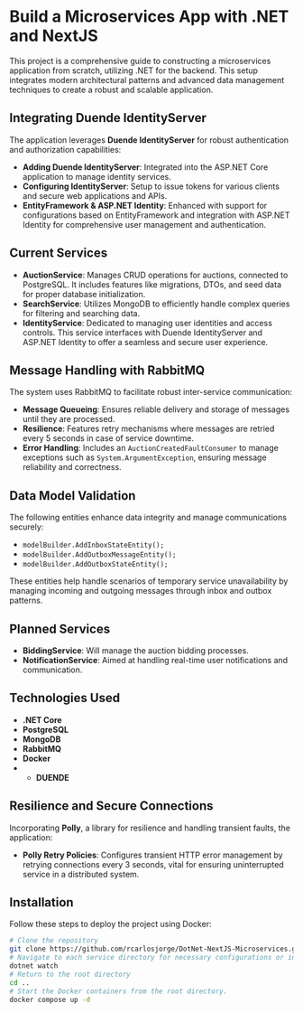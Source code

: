 # Build a Microservices App with .NET and NextJS

This project is a comprehensive guide to constructing a microservices application from scratch, utilizing .NET for the backend. This setup integrates modern architectural patterns and advanced data management techniques to create a robust and scalable application.

## Integrating Duende IdentityServer

The application leverages **Duende IdentityServer** for robust authentication and authorization capabilities:
- **Adding Duende IdentityServer**: Integrated into the ASP.NET Core application to manage identity services.
- **Configuring IdentityServer**: Setup to issue tokens for various clients and secure web applications and APIs.
- **EntityFramework & ASP.NET Identity**: Enhanced with support for configurations based on EntityFramework and integration with ASP.NET Identity for comprehensive user management and authentication.

## Current Services

- **AuctionService**: Manages CRUD operations for auctions, connected to PostgreSQL. It includes features like migrations, DTOs, and seed data for proper database initialization.
- **SearchService**: Utilizes MongoDB to efficiently handle complex queries for filtering and searching data.
- **IdentityService**: Dedicated to managing user identities and access controls. This service interfaces with Duende IdentityServer and ASP.NET Identity to offer a seamless and secure user experience.

## Message Handling with RabbitMQ

The system uses RabbitMQ to facilitate robust inter-service communication:
- **Message Queueing**: Ensures reliable delivery and storage of messages until they are processed.
- **Resilience**: Features retry mechanisms where messages are retried every 5 seconds in case of service downtime.
- **Error Handling**: Includes an `AuctionCreatedFaultConsumer` to manage exceptions such as `System.ArgumentException`, ensuring message reliability and correctness.

## Data Model Validation

The following entities enhance data integrity and manage communications securely:
- `modelBuilder.AddInboxStateEntity();`
- `modelBuilder.AddOutboxMessageEntity();`
- `modelBuilder.AddOutboxStateEntity();`

These entities help handle scenarios of temporary service unavailability by managing incoming and outgoing messages through inbox and outbox patterns.

## Planned Services

- **BiddingService**: Will manage the auction bidding processes.
- **NotificationService**: Aimed at handling real-time user notifications and communication.

## Technologies Used

- **.NET Core**
- **PostgreSQL**
- **MongoDB**
- **RabbitMQ**
- **Docker**
- - **DUENDE**

## Resilience and Secure Connections

Incorporating **Polly**, a library for resilience and handling transient faults, the application:
- **Polly Retry Policies**: Configures transient HTTP error management by retrying connections every 3 seconds, vital for ensuring uninterrupted service in a distributed system.

## Installation

Follow these steps to deploy the project using Docker:
```bash
# Clone the repository
git clone https://github.com/rcarlosjorge/DotNet-NextJS-Microservices.git
# Navigate to each service directory for necessary configurations or initialization tasks.
dotnet watch
# Return to the root directory
cd ..
# Start the Docker containers from the root directory.
docker compose up -d
